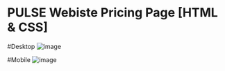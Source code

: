 <h1>PULSE Webiste Pricing Page [HTML & CSS]</h1>

#Desktop
![image](https://github.com/abhistark007/Pulse-Pricing-Page/assets/58290134/3f2c40e2-7c4c-47a0-83f8-a43b7f069721)

#Mobile
![image](https://github.com/abhistark007/Pulse-Pricing-Page/assets/58290134/5b74525f-b5f5-4c4c-8663-21ee3eade7d5)


